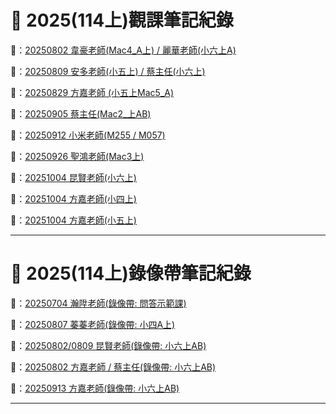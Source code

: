 # 💫 2025(114上)觀課筆記紀錄

🔗：[20250802 韋豪老師(Mac4_A上) / 麗華老師(小六上A)](教師/250802.md)

🔗：[20250809 安多老師(小五上) / 蔡主任(小六上)](教師/250809.md)

🔗：[20250829 方嘉老師 (小五上Mac5_A)](教師/250829.md)

🔗：[20250905 蔡主任(Mac2_上AB)](教師/250905.md)

🔗：[20250912 小米老師(M255 / M057)](教師/250912.md)

🔗：[20250926 聖鴻老師(Mac3上)](教師/250926.md)

🔗：[20251004 昆賢老師(小六上)](教師/251004.md)

🔗：[20251004 方嘉老師(小四上)](教師/251010.md)

🔗：[20251004 方嘉老師(小五上)](教師/251024.md)

---

# 💫 2025(114上)錄像帶筆記紀錄

🔗：[20250704 瀚陞老師(錄像帶: 問答示範課)](教師/250704.md)

🔗：[20250807 蓁蓁老師(錄像帶: 小四A上)](教師/250807.md)

🔗：[20250802/0809 昆賢老師(錄像帶: 小六上AB)](教師/250815.md)

🔗：[20250802 方嘉老師 / 蔡主任(錄像帶: 小六上AB)](教師/250818.md)

🔗：[20250913 方嘉老師(錄像帶: 小六上AB)](教師/250917.md)

---

